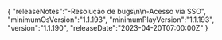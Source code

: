 {
  "releaseNotes":"-Resolução de bugs\n\n-Acesso via SSO",
  "minimumOsVersion":"1.1.193",
  "minimumPlayVersion":"1.1.193",
  "version":"1.1.190",
  "releaseDate":"2023-04-20T07:00:00Z"
}
